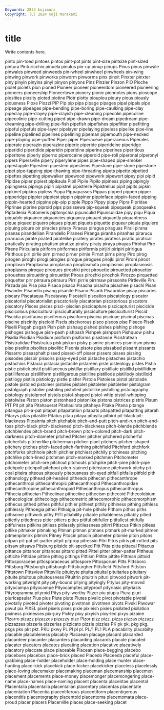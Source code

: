 ```yaml
---
Keywords: 2873 kojimura
Copyright: (C) 2024 Koji Murakami
---
```


# title

Write contents here.



pinto pin-toed pintoes pintos pint-pot pints pint-size pintsize
pint-sized pintura Pinturicchio pinuela pinulus pin-up pinup pinups Pinus pinus
pinwale pinwales pinweed pinweeds pin-wheel pinwheel pinwheels pin-wing pinwing pinwork
pinworks pinworm pinworms pinx pinxit Pinxter pinxter piny pinyin pinyins
pinyl pinyon pinyons Pinz Pinzler Pinzon PIO Pioche piolet piolets
pion pioned Pioneer pioneer pioneerdom pioneered pioneering pioneers pioneership Pioneertown
pionery pionic pionnotes pions pioscope piosities piosity pioted piotine Piotr
piotty pioupiou pioury pious piously piousness Pioxe Piozzi PIP Pip
pip pipa pipage pipages pipal pipals pipe pipeage pipeages pipe-bending
pipe-boring pipe-caulking pipe-clay pipeclay pipe-clayey pipe-clayish pipe-cleaning pipecolin pipecoline pipecolinic
pipe-cutting piped pipe-drawn pipe-dream pipedream pipe-dreaming pipe-drilling pipe-fish pipefish pipefishes
pipefitter pipefitting pipeful pipefuls pipe-layer pipelayer pipelaying pipeless pipelike pipe-line
pipeline pipelined pipelines pipelining pipeman pipemouth pipe-necked pipe-playing pipe-puffed Piper
piper Piperaceae piperaceous Piperales piperate piperazin piperazine piperic piperide piperideine
piperidge piperidid piperidide piperidin piperidine piperine piperines piperitious piperitone piperly
piperno piperocaine piperoid pipe-roll piperonal piperonyl pipers Pipersville pipery piperylene
pipes pipe-shaped pipe-smoker pipestapple Pipestem pipestem pipestems Pipestone pipe-stone pipestone
pipet pipe-tapping pipe-thawing pipe-threading pipets pipette pipetted pipettes pipetting pipewalker
pipewood pipework pipewort pipey pipi pipid Pipidae pipier pipiest pipikaula
Pipil Pipile Pipilo pipiness piping pipingly pipingness pipings pipiri pipistrel
pipistrelle Pipistrellus pipit pipits pipkin pipkinet pipkins pipless Pippa Pippapasses
Pippas pipped pippen pipper pipperidge pippier pippiest pippin pippiner pippinface
pippin-faced pipping pippin-hearted pippins pip-pip pipple Pippo Pippy pippy Pipra
Pipridae Piprinae piprine piproid pips pipsissewa pip-squeak pipsqueak pipsqueaks Piptadenia
Piptomeris piptonychia pipunculid Pipunculidae pipy piqu Piqua piquable piquance piquancies
piquancy piquant piquantly piquantness pique piqued piquero piques piquet piquets
piquette piqueur piquia piquiere piquing piqure pir piracies piracy Piraeus
piragua piraguas Pirali pirana piranas pirandellian Pirandello Piranesi Piranga piranha
piranhas pirarucu pirarucus pirate pirated piratelike piratery pirates piratess piratic
piratical piratically pirating piratism piratize piratry piraty piraya pirayas Pirbhai
Pire Pirene Piricularia piriform piriformes piriformis pirijiri piripiri piririgua Pirithous
pirl pirlie pirn pirned pirner pirnie Pirnot pirns pirny Piro
pirog pirogen piroghi pirogi pirogies pirogue pirogues pirojki pirol Pironi
piroot piroplasm Piroplasma piroplasma piroplasmata piroplasmic piroplasmosis piroplasms piroque piroques
piroshki pirot pirouette pirouetted pirouetter pirouettes pirouetting pirouettist Pirous pirozhki
pirozhok Pirozzo pirquetted pirquetter pirr pirraura pirrauru Pirri pirrie pirrmaw
pirssonite Pirtleville Piru Pirzada pis Pisa pisa Pisaca pisaca Pisacha
pisacha pisachee pisachi Pisan Pisander Pisanello pisang pisanite Pisano Pisarik
Pisauridae pisay piscaries piscary Piscataqua Piscataway Piscatelli piscation piscatology piscator
piscatorial piscatorialist piscatorially piscatorian piscatorious piscators piscatory Pisces pisces pisci-
piscian piscicapture piscicapturist piscicide piscicolous piscicultural pisciculturally pisciculture pisciculturist Piscid
Piscidia piscifauna pisciferous pisciform piscina piscinae piscinal piscinas piscine piscinity
piscioid Piscis piscivorous pisco piscos pise Piseco Pisek Piselli Pisgah
pisgah Pish pish pishaug pished pishes pishing pishoge pishoges pishogue
pish-pash pishpash Pishpek pishposh Pishquow pishu Pisidia Pisidian Pisidium pisiform
pisiforms pisistance Pisistratean Pisistratidae Pisistratus pisk piskun pisky pismire pismires
pismirism pismo piso pisolite pisolites pisolitic Pisonia pisote piss pissabed
pissant pissants Pissarro pissasphalt pissed pissed-off pisser pissers pisses pissing
pissodes pissoir pissoirs pissy-eyed pist pistache pistaches pistachio pistachios Pistacia
pistacia pistacite pistareen piste pisteology pistes Pistia pistic pistick pistil
pistillaceous pistillar pistillary pistillate pistillid pistillidium pistilliferous pistilliform pistilligerous pistilline
pistillode pistillody pistilloid pistilogy pistils pistiology pistle pistler Pistoia Pistoiese
pistol pistolade pistole pistoled pistoleer pistoles pistolet pistoleter pistoletier pistolgram
pistolgraph pistolier pistoling pistolled pistollike pistolling pistolography pistology pistolproof pistols
pistol-shaped pistol-whip pistol-whipping pistolwise Piston piston pistonhead pistonlike pistons pistrices
pistrix Pisum PIT Pit pit pita Pitahauerat Pitahauirata pitahaya Pitaka
Pitana pitanga pitangua pit-a-pat pitapat pitapatation pitapats pitapatted pitapatting pitarah
Pitarys pitas pitastile Pitatus pitau pitaya pitayita pitbird pit-black pit-blackness
Pitcairnia pitch pitchable pitch-and-putt pitch-and-run pitch-and-toss pitch-black pitch-blackened pitch-blackness pitch-blende
pitchblende pitchblendes pitch-brand pitch-brown pitch-colored pitch-dark pitch-darkness pitch-diameter pitched Pitcher
pitcher pitchered pitcherful pitcherfuls pitcherlike pitcherman pitcher-plant pitchers pitcher-shaped pitchery
pitches pitch-faced pitch-farthing pitchfield Pitchford pitchfork pitchforks pitchhole pitchi pitchier
pitchiest pitchily pitchiness pitching pitchlike pitch-lined pitchman pitch-marked pitchmen Pitchometer
pitchometer pitch-ore pitchout pitchouts pitchpike pitch-pine pitch-pipe pitchpole pitchpoll pitchpot
pitch-stained pitchstone pitchwork pitchy pit-coal piteira piteous piteously piteousness pit-eyed
pitfall pitfalls pitfold pith pithanology pithead pit-headed pitheads pithecan pithecanthrope
pithecanthropi pithecanthropic pithecanthropid Pithecanthropidae pithecanthropine pithecanthropoid Pithecanthropus pithecanthropus Pithecia pithecian
Pitheciinae pitheciine pithecism pithecoid Pithecolobium pithecological pithecology pithecometric pithecomorphic pithecomorphism
pithecus pithed pithes pithful pithier pithiest pithily pithiness pithing pithless
pithlessly Pithoegia pithoi Pithoigia pit-hole pithole Pithom pithos piths pithsome
pithwork pithy PITI pitiability pitiable pitiableness pitiably pitied pitiedly pitiedness
pitier pitiers pities pitiful pitifuller pitifullest pitifully pitifulness pitikins pitiless
pitilessly pitilessness pitirri Pitiscus Pitkin pitless pitlike pitmaker pitmaking Pitman
pitman pitmans pitmark pit-marked pitmen pitmenpitmirk pitmirk Pitney Pitocin pitocin
pitometer pitomie piton pitons pitpan pit-pat pit-patter pitpit pitprop pitressin
Pitri Pitris pitris pit-rotted pits pitsaw pitsaws Pitsburg pitside pit-specked
Pitt Pitta pitta pittacal Pittacus pittance pittancer pittances pittard pitted
Pittel pitter pitter-patter Pittheus pitticite Pittidae pittine pitting pittings Pittism
Pittite pittite Pittman pittoid Pittosporaceae pittosporaceous pittospore Pittosporum Pitts Pittsboro
Pittsburg Pittsburgh pittsburgh Pittsburgher Pittsfield Pittsford Pittston Pittstown Pittsview Pittsville
pituicyte pituita pituital pituitaries pituitary pituite pituitous pituitousness Pituitrin pituitrin
pituri pitwood pitwork pit-working pitwright pity pity-bound pitying pityingly Pitylus
pity-moved pityocampa pityocampe Pityocamptes pityproof pityriasic pityriasis Pityrogramma pityroid Pitys
pity-worthy Pitzer piu piupiu Piura piuri piuricapsular Pius pius Piute
piute Piutes pivalic pivot pivotable pivotal pivotally pivoted pivoter pivoting
pivotman pivotmen pivots Pivski Piwowar piwut pix PIXEL pixel pixels
pixes pixie pixieish pixies pixilated pixilation pixiness pixinesses pix-jury Pixley
pixy pixyish pixy-led pixys pizaine Pizarro pizazz pizazzes pizazzy pize
Pizor pizz pizz. pizza pizzas pizzazz pizzazzes pizzeria pizzerias pizzicato
pizzle pizzles PK pk pk. pkg pkg. pkgs pks pkt
pkt. PKU pkwy PL Pl pl pl. PL/1 PL1 PLA
placability placabilty placable placableness placably Placaean placage placard placarded placardeer
placarder placarders placarding placards placate placated placater placaters placates placating
placation placative placatively placatory placcate place placeable Placean place-begging placebo
placeboes placebos place-brick placed Placedo Placeeda placeful place-grabbing place-holder placeholder
place-holding place-hunter place-hunting place-kick placekick place-kicker placekicker placeless placelessly place-loving
placemaker placemaking placeman placemanship placemen placement placements place-money placemonger placemongering
place-name place-names place-naming placent placenta placentae placental Placentalia placentalia placentalian
placentary placentas placentate placentation Placentia placentiferous placentiform placentigerous placentitis placentography
placentoid placentoma placentomata place-proud placer placers Placerville places place-seeking placet
